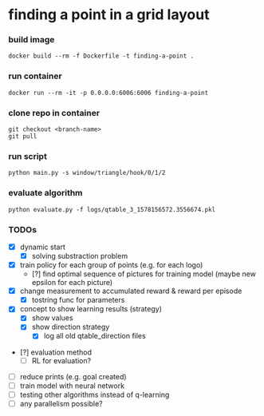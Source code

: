 # finding a point in a grid layout


### build image
    docker build --rm -f Dockerfile -t finding-a-point .

### run container
    docker run --rm -it -p 0.0.0.0:6006:6006 finding-a-point

### clone repo in container
    git checkout <branch-name>
    git pull

### run script
    python main.py -s window/triangle/hook/0/1/2

### evaluate algorithm
    python evaluate.py -f logs/qtable_3_1578156572.3556674.pkl

### TODOs
- [x] dynamic start
    - [x] solving substraction problem
- [x] train policy for each group of points (e.g. for each logo)
    - [?] find optimal sequence of pictures for training model (maybe new epsilon for each picture)
- [x] change measurement to accumulated reward & reward per episode
    - [X] tostring func for parameters
- [X] concept to show learning results (strategy)
    - [X] show values
    - [x] show direction strategy
        - [x] log all old qtable_direction files
- [?] evaluation method
    - [ ] RL for evaluation?
- [ ] reduce prints (e.g. goal created)
- [ ] train model with neural network
- [ ] testing other algorithms instead of q-learning
- [ ] any parallelism possible?
